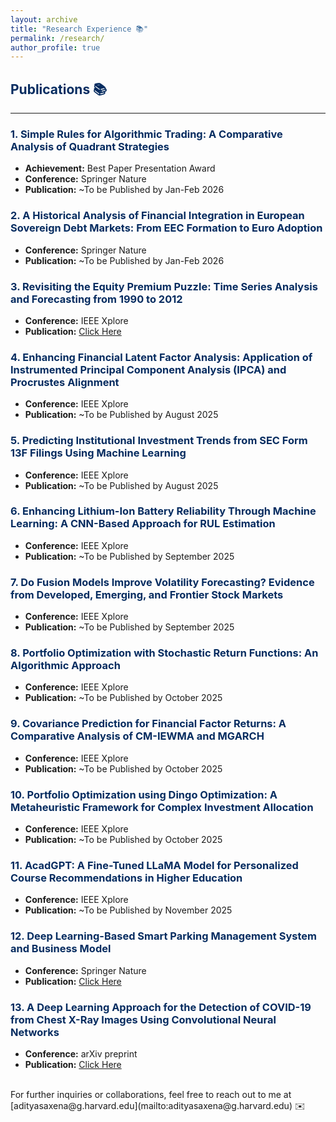 ```yaml
---
layout: archive
title: "Research Experience 📚"
permalink: /research/
author_profile: true
---
```


<a name="publications"></a>

## <span style="color: #062C60;">Publications 📚</span>
---

### <span style="color: #062C60;">1. Simple Rules for Algorithmic Trading: A Comparative Analysis of Quadrant Strategies</span>
- **Achievement:** Best Paper Presentation Award
- **Conference:** Springer Nature
- **Publication:** ~To be Published by Jan-Feb 2026

### <span style="color: #062C60;">2. A Historical Analysis of Financial Integration in European Sovereign Debt Markets: From EEC Formation to Euro Adoption</span>
- **Conference:** Springer Nature
- **Publication:** ~To be Published by Jan-Feb 2026

### <span style="color: #062C60;">3. Revisiting the Equity Premium Puzzle: Time Series Analysis and Forecasting from 1990 to 2012</span>
- **Conference:** IEEE Xplore
- **Publication:** [Click Here](https://ieeexplore.ieee.org/document/11041424)

### <span style="color: #062C60;">4. Enhancing Financial Latent Factor Analysis: Application of Instrumented Principal Component Analysis (IPCA) and Procrustes Alignment</span>
- **Conference:** IEEE Xplore
- **Publication:** ~To be Published by August 2025

### <span style="color: #062C60;">5. Predicting Institutional Investment Trends from SEC Form 13F Filings Using Machine Learning</span>
- **Conference:** IEEE Xplore
- **Publication:** ~To be Published by August 2025

### <span style="color: #062C60;">6. Enhancing Lithium-Ion Battery Reliability Through Machine Learning: A CNN-Based Approach for RUL Estimation</span>
- **Conference:** IEEE Xplore
- **Publication:** ~To be Published by September 2025

### <span style="color: #062C60;">7. Do Fusion Models Improve Volatility Forecasting? Evidence from Developed, Emerging, and Frontier Stock Markets</span>
- **Conference:** IEEE Xplore
- **Publication:** ~To be Published by September 2025

### <span style="color: #062C60;">8. Portfolio Optimization with Stochastic Return Functions: An Algorithmic Approach</span>
- **Conference:** IEEE Xplore
- **Publication:** ~To be Published by October 2025

### <span style="color: #062C60;">9. Covariance Prediction for Financial Factor Returns: A Comparative Analysis of CM-IEWMA and MGARCH</span>
- **Conference:** IEEE Xplore
- **Publication:** ~To be Published by October 2025

### <span style="color: #062C60;">10. Portfolio Optimization using Dingo Optimization: A Metaheuristic Framework for Complex Investment Allocation</span>
- **Conference:** IEEE Xplore
- **Publication:** ~To be Published by October 2025

### <span style="color: #062C60;">11. AcadGPT: A Fine-Tuned LLaMA Model for Personalized Course Recommendations in Higher Education</span>
- **Conference:** IEEE Xplore
- **Publication:** ~To be Published by November 2025

### <span style="color: #062C60;">12. Deep Learning-Based Smart Parking Management System and Business Model</span>
- **Conference:** Springer Nature
- **Publication:** [Click Here](https://link.springer.com/chapter/10.1007/978-981-16-1103-2_11)

### <span style="color: #062C60;">13. A Deep Learning Approach for the Detection of COVID-19 from Chest X-Ray Images Using Convolutional Neural Networks</span>
- **Conference:** arXiv preprint
- **Publication:** [Click Here](https://arxiv.org/abs/2201.09952)

<br>
For further inquiries or collaborations, feel free to reach out to me at [adityasaxena@g.harvard.edu](mailto:adityasaxena@g.harvard.edu) ✉️
